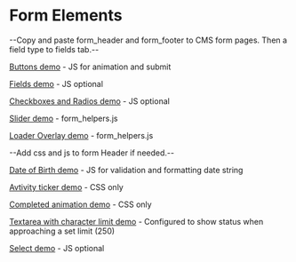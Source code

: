 # Form Elements

--Copy and paste form_header and form_footer to CMS form pages. Then a field type to fields tab.--

[Buttons demo](https://www.envoyhub.com/style-guide/buttons.html) - JS for animation and submit

[Fields demo](https://www.envoyhub.com/style-guide/fields.html) - JS optional 

[Checkboxes and Radios demo](https://www.envoyhub.com/style-guide/checkboxes-and-radios.html) - JS optional 

[Slider demo](https://www.envoyhub.com/style-guide/slider.html) - form_helpers.js

[Loader Overlay demo](https://www.envoyhub.com/style-guide/loader.html) - form_helpers.js

--Add css and js to form Header if needed.--

[Date of Birth demo](https://www.envoyhub.com/style-guide/dob.html) - JS for validation and formatting date string

[Avtivity ticker demo](https://www.envoyhub.com/style-guide/ticker.html) - CSS only

[Completed animation demo](https://www.envoyhub.com/style-guide/completion.html) - CSS only

[Textarea with character limit demo](https://www.envoyhub.com/style-guide/fields.html) - Configured to show status when approaching a set limit (250)

[Select demo](https://www.envoyhub.com/style-guide/select.html) - JS optional 
